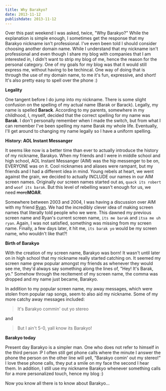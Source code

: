 ```yaml
---
title: Why Barakyo?
date: 2013-11-12
publishdate: 2013-11-12
---
```


Over this past weekend I was asked, twice, "Why Barakyo?" While the explanation is simple enough, I sometimes get the response that my Barakyo nickname isn't professional. I've even been told I should consider choosing another domain name. While I understand that my nickname isn't professional and even though I share my blog with companies that I am interested in, I didn't want to strip my blog of me, hence the reason for the personal category. One of my goals for my blog was that it would still express me, without having to be techincal. One way of doing that is through the use of my domain name, to me it's fun, expressive, and short! It's also pretty easy to spell over the phone :)

**Legality**

One tangent before I do jump into my nickname. There is some slight confusion on the spelling of my actual name (Barak or Barack). Legally, my name is spelled **Barack**. According to my parents, somewhere in my childhood, I, myself, decided that the correct spelling for my name was **Barak**. I don't personally remember when I made the switch, but from what I can remember I've been spelling my name Barak my whole life. Eventually, I'll get around to changing my name legally so I have a uniform spelling.


**History: AOL Instant Messanger**

It seems like now is a better time than ever to actually introduce the history of my nickname, Barakyo. When my friends and I were in middle school and high school, AOL Instant Messanger (AIM) was the hip messenger to be on, EVERYONE was on it. Cool nicknames and aliases were rampant, but my friends and I had a different idea in mind. Young rebels at heart, we went against the grain, we decided to actually INCLUDE our names in our AIM screen names. Originally our screen names started out as, `quack its robert` and `woof its barak`. But this level of rebelling wasn't enough for us, we need <del>more</del>**MOAR**.

Somewhere between 2003 and 2004, I was having a discussion over AIM with my friend [Ryan](http://ryantdesign.com/). We had the incredibly clever idea of making screen names that literally told people who we were. This dawned my previous screen name and Ryan's current screen name, `its me barak` and `itsa me uh ryan`. Again, I was not satisfied, something was missing from my screen name. Finally, a few days later, it hit me, `its barak yo` would be my screen name, who wouldn't like that?!

**Birth of Barakyo**

With the creation of my screen name, Barakyo was born! It wasn't until later on in high school that my nickname really started catching on. It seemed my screen name grew popular amongst my friends as whenever they would see me, they'd always say something along the lines of, "Hey! It's Barak, yo." Somehow through the recitement of my screen name, the comma was dropped and my name just became, Barakyo. 

In addition to my popular screen name, my away messages, which were stolen from popular rap songs, seem to also aid my nickname.  Some of my more catchy away messages included:

> It's Barakyo commin' out yo stereo

and

> But I ain't 5-0, yall know its Barakyo!

**Barakyo today**

Present day Barakyo is a simpler man. One who does not refer to himself in the third person :P I often still get phone calls where the minute I answer the phone the person on the other line will yell, "Barakyo comin' out my stereo!" I love these phone calls, they put a smile on my face the second I hear them. In addition, I still use my nickname Barakyo whenever something calls for a more personalized touch, hence my blog :)

Now you know all there is to know about Barakyo...

